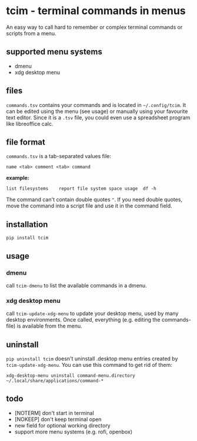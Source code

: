 # tcim - terminal commands in menus
An easy way to call hard to remember or complex terminal commands or scripts from a menu.

## supported menu systems
- dmenu
- xdg desktop menu

## files
`commands.tsv` contains your commands and is located in `~/.config/tcim`.
It can be edited using the menu (see usage) or manually using your favourite text editor.
Since it is a `.tsv` file, you could even use a spreadsheet program like libreoffice calc.

## file format
`commands.tsv` is a tab-separated values file:

    name <tab> comment <tab> command

**example:**

    list filesystems	report file system space usage	df -h

The command can't contain double quotes `"`.
If you need double quotes, move the command into a script file and use it in the command field.

## installation
    pip install tcim

## usage
### dmenu
call `tcim-dmenu` to list the available commands in a dmenu.

### xdg desktop menu
call `tcim-update-xdg-menu` to update your desktop menu, used by many desktop environments.
Once called, everything (e.g. editing the commands-file) is available from the menu.

## uninstall
`pip uninstall tcim` doesn't uninstall .desktop menu entries created by `tcim-update-xdg-menu`.
You can use this command to get rid of them:

    xdg-desktop-menu uninstall command-menu.directory ~/.local/share/applications/command-*

## todo
- [NOTERM] don't start in terminal
- [NOKEEP] don't keep terminal open
- new field for optional working directory
- support more menu systems (e.g. rofi, openbox)

